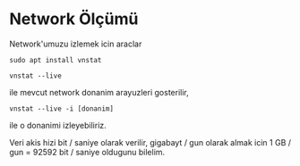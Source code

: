 # Network Ölçümü

Network'umuzu izlemek icin araclar

```
sudo apt install vnstat

vnstat --live
```

ile mevcut network donanim arayuzleri gosterilir,

```
vnstat --live -i [donanim]
```

ile o donanimi izleyebiliriz.

Veri akis hizi bit / saniye olarak verilir, gigabayt / gun olarak almak icin
1 GB / gun = 92592 bit / saniye oldugunu bilelim.

